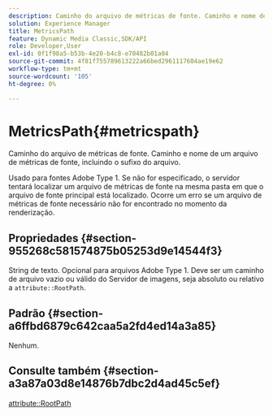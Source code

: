 ```yaml
---
description: Caminho do arquivo de métricas de fonte. Caminho e nome de um arquivo de métricas de fonte, incluindo o sufixo do arquivo.
solution: Experience Manager
title: MetricsPath
feature: Dynamic Media Classic,SDK/API
role: Developer,User
exl-id: 0f1f98a5-b53b-4e20-b4c8-e70482b01a04
source-git-commit: 4f81f755789613222a66bed2961117604ae19e62
workflow-type: tm+mt
source-wordcount: '105'
ht-degree: 0%

---
```


# MetricsPath{#metricspath}

Caminho do arquivo de métricas de fonte. Caminho e nome de um arquivo de métricas de fonte, incluindo o sufixo do arquivo.

Usado para fontes Adobe Type 1. Se não for especificado, o servidor tentará localizar um arquivo de métricas de fonte na mesma pasta em que o arquivo de fonte principal está localizado. Ocorre um erro se um arquivo de métricas de fonte necessário não for encontrado no momento da renderização.

## Propriedades {#section-955268c581574875b05253d9e14544f3}

String de texto. Opcional para arquivos Adobe Type 1. Deve ser um caminho de arquivo vazio ou válido do Servidor de imagens, seja absoluto ou relativo a `attribute::RootPath`.

## Padrão {#section-a6ffbd6879c642caa5a2fd4ed14a3a85}

Nenhum.

## Consulte também {#section-a3a87a03d8e14876b7dbc2d4ad45c5ef}

[attribute::RootPath](/help/aem-is-ir-api/is-api/image-catalog/image-serving-api-ref/c-image-catalog-reference/c-attributes-reference/r-rootpath.md)
